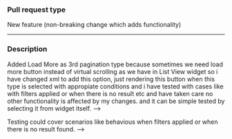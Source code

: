 <!--
IMPORTANT: Please read and follow instructions below on how to
open and submit your pull request.

REQUIRED STEPS:
1. Specify correct pull request type.
2. Write meaningful description.
3. Run `pnpm lint` and `pnpm test` in packages you changed and make sure they have no errors.
4. Add new tests (if needed) to cover new functionality.
5. Read checklist below.

CHECKLIST:
- Do you have a JIRA story for your pull request?
    - If yes, please format the PR title to match the `[XX-000]: description` pattern.
    - If no, please write your PR title using conventional commit rules.
- Does your change require a new version of the widget/module?
    - If yes, run `pnpm -w changelog` or update the `CHANGELOG.md` and bump the version manually.
    - If no, ignore.
- Do you have related PRs in other Mendix repositories?
    - If yes, please link all related pull requests in the description.
    - If no, ignore.
- Does your change touch XML, or is it a new feature or behavior?
    - If yes, if necessary, please create a PR with updates in the documentation (https://github.com/mendix/docs).
    - If no, ignore.
 - Is your change a bug fix or a new feature?
      - If yes, please add a description (last section in the template) of what should be tested and what steps are needed to test it.
     - If no, ignore.
-->

<!--
What type of changes does your PR introduce?
Uncomment relevant sections below by removing `<!--` at the beginning of the line.
-->

### Pull request type

<!-- No code changes (changes to documentation, CI, metadata, etc.)
<!---->

<!-- Dependency changes (any modification to dependencies in `package.json`)
<!---->

<!-- Refactoring (e.g. file rename, variable rename, etc.)
<!---->

<!-- Bug fix (non-breaking change which fixes an issue)
<!---->

New feature (non-breaking change which adds functionality)

<!---->

<!-- Breaking change (fix or feature that would cause existing functionality to change)
<!---->

<!-- Test related change (New E2E test, test automation, etc.)
<!---->

---

<!---
Describe your changes in detail.
Try to explain WHAT and WHY you change, fix or refactor.
-->

### Description

Added Load More as 3rd pagination type because sometimes we need load more button instead of virtual scrolling as we have in List View widget
so i have changed xml to add this option, just rendering this button when this type is selected with appropiate conditions and i have tested with cases like with filters applied or when there is no result etc and have taken care no other functionality is affected by my changes.
and it can be simple tested by selecting it from widget itself.
-->

Testing could cover scenarios like behavious when filters applied or when there is no result found.
-->
